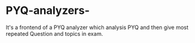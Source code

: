 # PYQ-analyzers-
It's a frontend of a PYQ analyzer which analysis PYQ and then give most repeated Question and topics in exam. 
